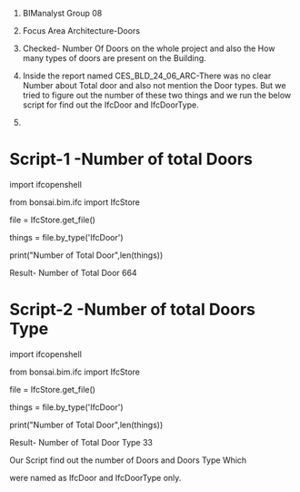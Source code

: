 1. BIManalyst Group 08 
2. Focus Area Architecture-Doors
3. Checked- Number Of Doors on the whole project and also the How many types of doors are present on the Building.

4. Inside the report named CES_BLD_24_06_ARC-There was no clear Number about Total door and also not mention the Door types.
   But we tried to figure out the number of these two things and we run the below script for find out the IfcDoor and IfcDoorType.
5. 
# Script-1 -Number of total Doors

import ifcopenshell

from bonsai.bim.ifc import IfcStore

file = IfcStore.get_file()

things = file.by_type('IfcDoor')

print("Number of Total Door",len(things))

Result- Number of Total Door 664

# Script-2 -Number of total Doors Type

import ifcopenshell

from bonsai.bim.ifc import IfcStore

file = IfcStore.get_file()

things = file.by_type('IfcDoor')

print("Number of Total Door",len(things)) 

Result- Number of Total Door Type 33

Our Script find out the number of Doors and Doors Type Which 

were named as IfcDoor and IfcDoorType only.